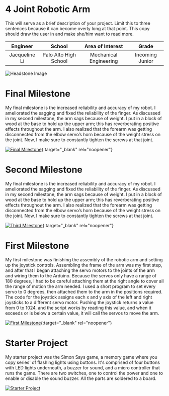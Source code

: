﻿# 4 Joint Robotic Arm
This will serve as a brief description of your project. Limit this to three sentences because it can become overly long at that point. This copy should draw the user in and make she/him want to read more.

| **Engineer** | **School** | **Area of Interest** | **Grade** |
|:--:|:--:|:--:|:--:|
| Jacqueline Li | Palo Alto High School | Mechanical Engineering | Incoming Junior

![Headstone Image](https://lh3.googleusercontent.com/pw/AM-JKLWvRZPySKtNMw2l8cFQgy0hguL3NRoTFVlV7KkOgYxTWD3nOlJwgJsVo3F3tkhdnyeY9Ajf88zYGMP5llmJCRMDiq_inE7K75EN8vGzypXLCgeLmKIJpN6nrvHO3c4rvDGbwAylgRGtgEn-LO_HIu4=s943-no?authuser=0)

# Final Milestone
My final milestone is the increased reliability and accuracy of my robot. I ameliorated the sagging and fixed the reliability of the finger. As discussed in my second milestone, the arm sags because of weight. I put in a block of wood at the base to hold up the upper arm; this has reverberating positive effects throughout the arm. I also realized that the forearm was getting disconnected from the elbow servo’s horn because of the weight stress on the joint. Now, I make sure to constantly tighten the screws at that joint. 

[![Final Milestone](https://res.cloudinary.com/marcomontalbano/image/upload/v1612573869/video_to_markdown/images/youtube--F7M7imOVGug-c05b58ac6eb4c4700831b2b3070cd403.jpg )](https://www.youtube.com/watch?v=F7M7imOVGug&feature=emb_logo "Final Milestone"){:target="_blank" rel="noopener"}

# Second Milestone
My final milestone is the increased reliability and accuracy of my robot. I ameliorated the sagging and fixed the reliability of the finger. As discussed in my second milestone, the arm sags because of weight. I put in a block of wood at the base to hold up the upper arm; this has reverberating positive effects throughout the arm. I also realized that the forearm was getting disconnected from the elbow servo’s horn because of the weight stress on the joint. Now, I make sure to constantly tighten the screws at that joint.

[![Third Milestone](https://res.cloudinary.com/marcomontalbano/image/upload/v1612574014/video_to_markdown/images/youtube--y3VAmNlER5Y-c05b58ac6eb4c4700831b2b3070cd403.jpg)](https://www.youtube.com/watch?v=y3VAmNlER5Y&feature=emb_logo "Second Milestone"){:target="_blank" rel="noopener"}

# First Milestone
  
My first milestone was finishing the assembly of the robotic arm and setting up the joystick controls. Assembling the frame of the arm was my first step, and after that I began attaching the servo motors to the joints of the arm and wiring them to the Arduino. Because the servos only have a range of 180 degrees, I had to be careful attaching them at the right angle to cover all the range of motion the arm needed. I used a short program to set every servo to 0 degrees, then attached them to the arm in the positions required. The code for the joystick assigns each x and y axis of the left and right joysticks to a different servo motor. Pushing the joystick returns a value from 0 to 1024, and the script works by reading this value, and when it exceeds or is below a certain value, it will call the servos to move the arm. 

[![First Milestone](https://res.cloudinary.com/marcomontalbano/image/upload/v1612574117/video_to_markdown/images/youtube--CaCazFBhYKs-c05b58ac6eb4c4700831b2b3070cd403.jpg)](https://www.youtube.com/watch?v=CaCazFBhYKs "First Milestone"){:target="_blank" rel="noopener"}

# Starter Project
  
My starter project was the Simon Says game, a memory game where you copy series' of flashing lights using buttons. It's comprised of four buttons with LED lights underneath, a buzzer for sound, and a micro controller that runs the game. There are two switches, one to control the power and one to enable or disable the sound buzzer. All the parts are soldered to a board. 

[![Starter Project](https://i3.ytimg.com/vi/HAckeBsume0/maxresdefault.jpg)](https://www.youtube.com/watch?v=HAckeBsume0&ab_channel=BlueStampEng)
